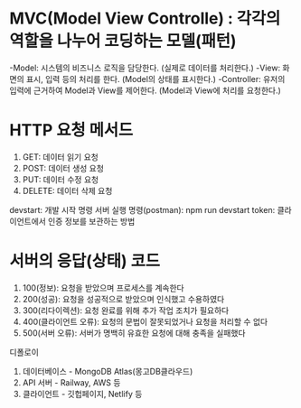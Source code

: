 # MVC(Model View Controlle) : 각각의 역할을 나누어 코딩하는 모델(패턴)
-Model: 시스템의 비즈니스 로직을 담당한다. (실제로 데이터를 처리한다.)
-View: 화면의 표시, 입력 등의 처리를 한다. (Model의 상태를 표시한다.)
-Controller: 유저의 입력에 근거하여 Model과 View를 제어한다. (Model과 View에 처리를 요청한다.)




# HTTP 요청 메서드
1. GET:  데이터 읽기 요청
2. POST: 데이터 생성 요청
3. PUT: 데이터 수정 요청
4. DELETE: 데이터 삭제 요청



devstart: 개발 시작 명령
서버 실행 명령(postman): npm run devstart
token: 클라이언트에서 인증 정보를 보관하는 방법




# 서버의 응답(상태) 코드
1. 100(정보): 요청을 받았으며 프로세스를 계속한다
2. 200(성공): 요청을 성공적으로 받았으며 인식했고 수용하였다
3. 300(리다이렉션): 요청 완료를 위해 추가 작업 조치가 필요하다
4. 400(클라이언트 오류): 요청의 문법이 잘못되었거나 요청을 처리할 수 없다
5. 500(서버 오류): 서버가 명백히 유효한 요청에 대해 충족을 실패했다







디폴로이

1. 데이터베이스 - MongoDB Atlas(몽고DB클라우드)
2. API 서버 - Railway, AWS 등
3. 클라이언트 - 깃헙페이지, Netlify 등